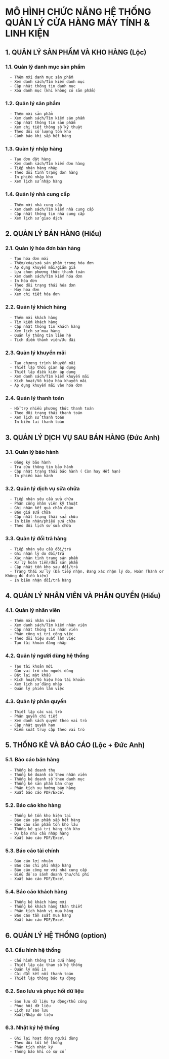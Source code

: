 # MÔ HÌNH CHỨC NĂNG HỆ THỐNG QUẢN LÝ CỬA HÀNG MÁY TÍNH & LINH KIỆN

## 1. QUẢN LÝ SẢN PHẨM VÀ KHO HÀNG (Lộc)
   ### 1.1. Quản lý danh mục sản phẩm
      - Thêm mới danh mục sản phẩm
      - Xem danh sách/Tìm kiếm danh mục
      - Cập nhật thông tin danh mục
      - Xóa danh mục (khi không có sản phẩm)

   ### 1.2. Quản lý sản phẩm
      - Thêm mới sản phẩm
      - Xem danh sách/Tìm kiếm sản phẩm
      - Cập nhật thông tin sản phẩm
      - Xem chi tiết thông số kỹ thuật
      - Theo dõi số lượng tồn kho
      - Cảnh báo khi sắp hết hàng

   ### 1.3. Quản lý nhập hàng
      - Tạo đơn đặt hàng
      - Xem danh sách/Tìm kiếm đơn hàng
      - Tiếp nhận hàng nhập
      - Theo dõi tình trạng đơn hàng
      - In phiếu nhập kho
      - Xem lịch sử nhập hàng

   ### 1.4. Quản lý nhà cung cấp
      - Thêm mới nhà cung cấp
      - Xem danh sách/Tìm kiếm nhà cung cấp
      - Cập nhật thông tin nhà cung cấp
      - Xem lịch sử giao dịch

## 2. QUẢN LÝ BÁN HÀNG (Hiếu)
   ### 2.1. Quản lý hóa đơn bán hàng
      - Tạo hóa đơn mới
      - Thêm/xóa/sửa sản phẩm trong hóa đơn
      - Áp dụng khuyến mãi/giảm giá
      - Lựa chọn phương thức thanh toán
      - Xem danh sách/Tìm kiếm hóa đơn
      - In hóa đơn
      - Theo dõi trạng thái hóa đơn
      - Hủy hóa đơn
      - Xem chi tiết hóa đơn

   ### 2.2. Quản lý khách hàng
      - Thêm mới khách hàng
      - Tìm kiếm khách hàng
      - Cập nhật thông tin khách hàng
      - Xem lịch sử mua hàng
      - Quản lý thông tin liên hệ
      - Tích điểm thành viên/Ưu đãi

   ### 2.3. Quản lý khuyến mãi
      - Tạo chương trình khuyến mãi
      - Thiết lập thời gian áp dụng
      - Thiết lập điều kiện áp dụng
      - Xem danh sách/Tìm kiếm khuyến mãi
      - Kích hoạt/Vô hiệu hóa khuyến mãi
      - Áp dụng khuyến mãi vào hóa đơn

   ### 2.4. Quản lý thanh toán
      - Hỗ trợ nhiều phương thức thanh toán
      - Theo dõi trạng thái thanh toán
      - Xem lịch sử thanh toán
      - In biên lai thanh toán

## 3. QUẢN LÝ DỊCH VỤ SAU BÁN HÀNG (Đức Anh)
   ### 3.1. Quản lý bảo hành
      - Đăng ký bảo hành
      - Tra cứu thông tin bảo hành
      - Cập nhật trạng thái bảo hành ( Còn hay Hết hạn)
      - In phiếu bảo hành

   ### 3.2. Quản lý dịch vụ sửa chữa
      - Tiếp nhận yêu cầu sửa chữa
      - Phân công nhân viên kỹ thuật
      - Ghi nhận kết quả chẩn đoán
      - Báo giá sửa chữa
      - Cập nhật trạng thái sửa chữa
      - In biên nhận/phiếu sửa chữa
      - Theo dõi lịch sử sửa chữa

   ### 3.3. Quản lý đổi trả hàng
      - Tiếp nhận yêu cầu đổi/trả
      - Ghi nhận lý do đổi/trả
      - Xác nhận tình trạng sản phẩm
      - Xử lý hoàn tiền/đổi sản phẩm
      - Cập nhật tồn kho sau đổi/trả
      - Trạng thái xử lý (Đã tiếp nhận, Đang xác nhận lý do, Hoàn Thành or Không đủ điều kiện)
      - In biên nhận đổi/trả hàng

## 4. QUẢN LÝ NHÂN VIÊN VÀ PHÂN QUYỀN (Hiếu)
   ### 4.1. Quản lý nhân viên
      - Thêm mới nhân viên
      - Xem danh sách/Tìm kiếm nhân viên
      - Cập nhật thông tin nhân viên
      - Phân công vị trí công việc
      - Theo dõi hiệu suất làm việc
      - Tạo tài khoản đăng nhập

   ### 4.2. Quản lý người dùng hệ thống
      - Tạo tài khoản mới
      - Gán vai trò cho người dùng
      - Đặt lại mật khẩu
      - Kích hoạt/Vô hiệu hóa tài khoản
      - Xem lịch sử đăng nhập
      - Quản lý phiên làm việc

   ### 4.3. Quản lý phân quyền
      - Thiết lập các vai trò
      - Phân quyền chi tiết
      - Xem danh sách quyền theo vai trò
      - Cập nhật quyền hạn
      - Kiểm soát truy cập theo vai trò

## 5. THỐNG KÊ VÀ BÁO CÁO (Lộc + Đức Anh)
   ### 5.1. Báo cáo bán hàng
      - Thống kê doanh thu
      - Thống kê doanh số theo nhân viên
      - Thống kê doanh số theo danh mục
      - Thống kê sản phẩm bán chạy
      - Phân tích xu hướng bán hàng
      - Xuất báo cáo PDF/Excel

   ### 5.2. Báo cáo kho hàng
      - Thống kê tồn kho hiện tại
      - Báo cáo sản phẩm sắp hết hàng
      - Báo cáo sản phẩm tồn kho lâu
      - Thống kê giá trị hàng tồn kho
      - Dự báo nhu cầu nhập hàng
      - Xuất báo cáo PDF/Excel

   ### 5.3. Báo cáo tài chính
      - Báo cáo lợi nhuận
      - Báo cáo chi phí nhập hàng
      - Báo cáo công nợ với nhà cung cấp
      - Biểu đồ so sánh doanh thu/chi phí
      - Xuất báo cáo PDF/Excel

   ### 5.4. Báo cáo khách hàng
      - Thống kê khách hàng mới
      - Thống kê khách hàng thân thiết
      - Phân tích hành vi mua hàng
      - Báo cáo tần suất mua hàng
      - Xuất báo cáo PDF/Excel

## 6. QUẢN LÝ HỆ THỐNG (option)
   ### 6.1. Cấu hình hệ thống
      - Cấu hình thông tin cửa hàng
      - Thiết lập các tham số hệ thống
      - Quản lý mẫu in
      - Cài đặt kết nối thanh toán
      - Thiết lập thông báo tự động

   ### 6.2. Sao lưu và phục hồi dữ liệu
      - Sao lưu dữ liệu tự động/thủ công
      - Phục hồi dữ liệu
      - Lịch sử sao lưu
      - Xuất/Nhập dữ liệu

   ### 6.3. Nhật ký hệ thống
      - Ghi lại hoạt động người dùng
      - Theo dõi lỗi hệ thống
      - Phân tích nhật ký
      - Thông báo khi có sự cố
